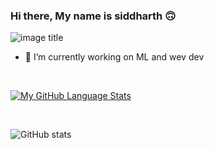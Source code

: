 ### Hi there, My name is siddharth :upside_down_face:

![image title](https://rushter.com/counter.svg)

- 🔭 I’m currently working on ML and wev dev

<br>

[![My GitHub Language Stats](https://github-readme-stats.vercel.app/api/top-langs/?username=siddharthreddyarutla&langs_count=5&theme=tokyonight)]()

<br>

![GitHub stats](https://github-readme-stats.vercel.app/api?username=siddharthreddyarutla&show_icons=true&theme=tokyonight)
